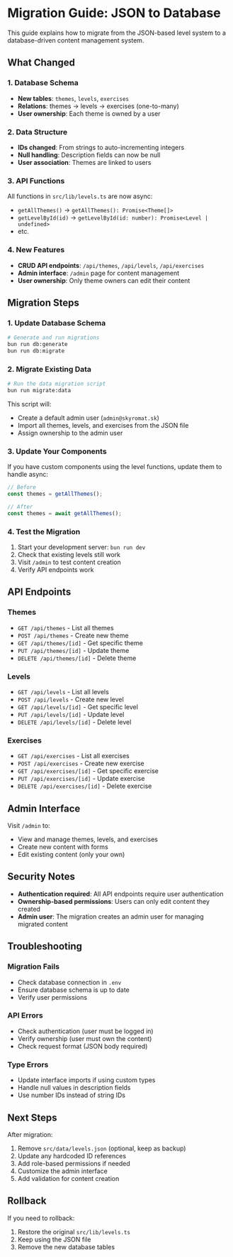 # Migration Guide: JSON to Database

This guide explains how to migrate from the JSON-based level system to a database-driven content management system.

## What Changed

### 1. Database Schema
- **New tables**: `themes`, `levels`, `exercises`
- **Relations**: themes → levels → exercises (one-to-many)
- **User ownership**: Each theme is owned by a user

### 2. Data Structure
- **IDs changed**: From strings to auto-incrementing integers
- **Null handling**: Description fields can now be null
- **User association**: Themes are linked to users

### 3. API Functions
All functions in `src/lib/levels.ts` are now async:
- `getAllThemes()` → `getAllThemes(): Promise<Theme[]>`
- `getLevelById(id)` → `getLevelById(id: number): Promise<Level | undefined>`
- etc.

### 4. New Features
- **CRUD API endpoints**: `/api/themes`, `/api/levels`, `/api/exercises`
- **Admin interface**: `/admin` page for content management
- **User ownership**: Only theme owners can edit their content

## Migration Steps

### 1. Update Database Schema
```bash
# Generate and run migrations
bun run db:generate
bun run db:migrate
```

### 2. Migrate Existing Data
```bash
# Run the data migration script
bun run migrate:data
```

This script will:
- Create a default admin user (`admin@skyromat.sk`)
- Import all themes, levels, and exercises from the JSON file
- Assign ownership to the admin user

### 3. Update Your Components
If you have custom components using the level functions, update them to handle async:

```typescript
// Before
const themes = getAllThemes();

// After
const themes = await getAllThemes();
```

### 4. Test the Migration
1. Start your development server: `bun run dev`
2. Check that existing levels still work
3. Visit `/admin` to test content creation
4. Verify API endpoints work

## API Endpoints

### Themes
- `GET /api/themes` - List all themes
- `POST /api/themes` - Create new theme
- `GET /api/themes/[id]` - Get specific theme
- `PUT /api/themes/[id]` - Update theme
- `DELETE /api/themes/[id]` - Delete theme

### Levels
- `GET /api/levels` - List all levels
- `POST /api/levels` - Create new level
- `GET /api/levels/[id]` - Get specific level
- `PUT /api/levels/[id]` - Update level
- `DELETE /api/levels/[id]` - Delete level

### Exercises
- `GET /api/exercises` - List all exercises
- `POST /api/exercises` - Create new exercise
- `GET /api/exercises/[id]` - Get specific exercise
- `PUT /api/exercises/[id]` - Update exercise
- `DELETE /api/exercises/[id]` - Delete exercise

## Admin Interface

Visit `/admin` to:
- View and manage themes, levels, and exercises
- Create new content with forms
- Edit existing content (only your own)

## Security Notes

- **Authentication required**: All API endpoints require user authentication
- **Ownership-based permissions**: Users can only edit content they created
- **Admin user**: The migration creates an admin user for managing migrated content

## Troubleshooting

### Migration Fails
- Check database connection in `.env`
- Ensure database schema is up to date
- Verify user permissions

### API Errors
- Check authentication (user must be logged in)
- Verify ownership (user must own the content)
- Check request format (JSON body required)

### Type Errors
- Update interface imports if using custom types
- Handle null values in description fields
- Use number IDs instead of string IDs

## Next Steps

After migration:
1. Remove `src/data/levels.json` (optional, keep as backup)
2. Update any hardcoded ID references
3. Add role-based permissions if needed
4. Customize the admin interface
5. Add validation for content creation

## Rollback

If you need to rollback:
1. Restore the original `src/lib/levels.ts`
2. Keep using the JSON file
3. Remove the new database tables
